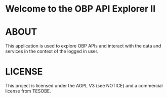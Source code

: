 Welcome to the OBP API Explorer II
=================================

# ABOUT

This application is used to explore OBP APIs and interact with the data and services in the context of the logged in user.



# LICENSE

This project is licensed under the AGPL V3 (see NOTICE) and a commercial license from TESOBE.
